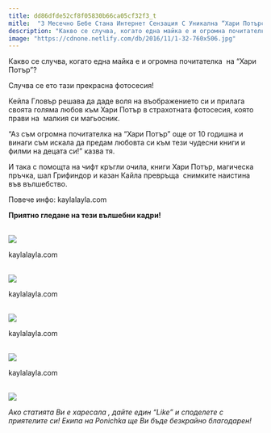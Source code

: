 ```yaml
---
title: dd86dfde52cf8f05830b66ca05cf32f3_t
mitle:  "3 Месечно Бебе Стана Интернет Сензация С Уникална “Хари Потърска” Фотосесия"
description: "Какво се случва, когато една майка е и огромна почитателка  на &qout;Хари Потър&qout;? Случва се ето тази прекрасна фотосесия! Кейла Гловър решава да даде воля на въображение"
image: "https://cdnone.netlify.com/db/2016/11/1-32-760x506.jpg"
---
```


 <p>Какво се случва, когато една майка е и огромна почитателка  на “Хари Потър”?</p>      <p>Случва се ето тази прекрасна фотосесия!</p> <p>Кейла Гловър решава да даде воля на въображението си и прилага своята голяма любов към Хари Потър в страхотната фотосесия, която прави на  малкия си магьосник.</p>  <p>“Аз съм огромна почитателка на “Хари Потър” още от 10 годишна и винаги съм искала да предам любовта си към тези чудесни книги и филми на децата си!” казва тя.</p>      <p>И така с помощта на чифт кръгли очила, книги Хари Потър, магическа пръчка, шал Грифиндор и казан Кайла превръща  снимките наистина във вълшебство.</p> <p>Повече инфо: kaylalayla.com</p> <p><strong>Приятно гледане на тези вълшебни кадри!</strong></p> <p> <br/><img src="https://cdnone.netlify.com/db/2016/11/1-32-760x506.jpg"/><br/></p>      <p>kaylalayla.com</p> <p> <br/><img src="https://cdnone.netlify.com/db/2016/11/2-15-760x506.jpg"/><br/></p> <p>kaylalayla.com</p>  <p> <br/><img src="https://cdnone.netlify.com/db/2016/11/3-23-760x1141.jpg"/><br/></p> <p>kaylalayla.com</p> <p> <br/><img src="https://cdnone.netlify.com/db/2016/11/4-22-760x523.jpg"/><br/></p>      <p>kaylalayla.com</p> <p> <br/><img src="https://cdnone.netlify.com/db/2016/11/5-18-760x506.jpg"/><br/></p>  <p><i>Ако статията Ви е харесала , дайте един “Like” и споделете с приятелите си! Екипа на Ponichka ще Ви бъде безкрайно благодарен!</i></p>       